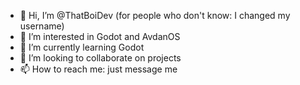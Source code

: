 - 👋 Hi, I’m @ThatBoiDev (for people who don't know: I changed my username)
- 👀 I’m interested in Godot and AvdanOS
- 🌱 I’m currently learning Godot
- 💞️ I’m looking to collaborate on projects
- 📫 How to reach me: just message me

<!---
MartZielman/MartZielman is a ✨ special ✨ repository because its `README.md` (this file) appears on your GitHub profile.
You can click the Preview link to take a look at your changes.
--->

